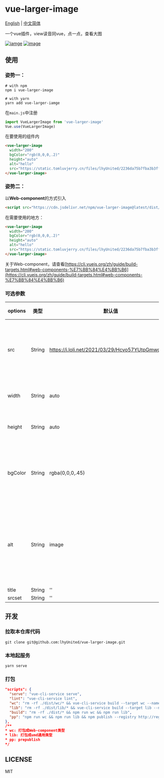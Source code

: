 # vue-larger-image
[English](https://github.com/lhyUnited/vue-larger-image/blob/master/README.md) | [中文简体](https://github.com/lhyUnited/vue-larger-image/tree/master/docs/readme.zh.md)


一个vue插件，view读音同vue，点一点，查看大图

[![iamge](https://img.shields.io/badge/github-star-brightgreen)](https://github.com/lhyUnited/vue-larger-image)
[![image](https://img.shields.io/badge/npm-download-yellow)](https://www.npmjs.com/package/vue-larger-image)
## 使用
### 姿势一：

```shell
# with npm
npm i vue-larger-image

# with yarn
yarn add vue-larger-iamge
```

在`main.js`中注册
```js
import VueLargerImage from 'vue-larger-image'
Vue.use(VueLargerImage)
```

在要使用的组件内

```html
<vue-larger-image
  width="200"
  bgColor="rgb(0,0,0,.2)"
  height="auto"
  alt="hello"
  src="https://static.tomluvjerry.cn/files/lhyUnited/2236da75b7fba3b3ff6380242166e9b3.jpg">
</vue-larger-image>
```

### 姿势二：
以**Web-component**的方式引入
```html
<script src="https://cdn.jsdelivr.net/npm/vue-larger-image@latest/dist/wc/vue-larger-image.min.js"></script>
```
在需要使用的地方：
```html
<vue-larger-image
  width="200"
  bgColor="rgb(0,0,0,.2)"
  height="auto"
  alt="hello"
  src="https://static.tomluvjerry.cn/files/lhyUnited/2236da75b7fba3b3ff6380242166e9b3.jpg">
</vue-larger-image>
```

关于Web-component，请查看[https://cli.vuejs.org/zh/guide/build-targets.html#web-components-%E7%BB%84%E4%BB%B6](https://cli.vuejs.org/zh/guide/build-targets.html#web-components-%E7%BB%84%E4%BB%B6)

### 可选参数
| options | 类型 | 默认值 | 说明|
|--|--|--|--|
| src | String | https://i.loli.net/2021/03/29/Hcvo57YUtpGmwdq.jpg | 不能使用相对路径 |
| width | String | auto | 小图的宽 |
| height | String | auto | 小图的高 |
|bgColor|String|rgba(0,0,0,.45)|遮罩层的背景颜色 |
| alt | String | image |图片加载出错显示的文字|
| title | String |''|
|srcset| String | '' |

## 开发
### 拉取本仓库代码
```shell
git clone git@github.com:lhyUnited/vue-larger-image.git
```

### 本地起服务
```shell
yarn serve
```

### 打包
```json
"scripts": {
  "serve": "vue-cli-service serve",
  "lint": "vue-cli-service lint",
  "wc": "rm -rf ./dist/wc/* && vue-cli-service build --target wc --name vue-larger-image --dest dist/wc VueLargerImage/src/index.vue",
  "lib": "rm -rf ./dist/lib/* && vue-cli-service build --target lib --name vue-larger-image --dest dist/lib ./VueLargerImage/index.js",
  "build": "rm -rf ./dist/* && npm run wc && npm run lib",
  "pp": "npm run wc && npm run lib && npm publish --registry http://registry.npmjs.org"
},
/** 
* wc: 打包成Web-component类型
* lib: 打包成umd通用类型
* pp: prepublish
*/
```

## LICENSE
MIT

